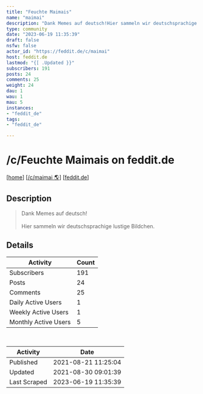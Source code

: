 ```yaml
---
title: "Feuchte Maimais" 
name: "maimai"
description: "Dank Memes auf deutsch!Hier sammeln wir deutschsprachige lustige Bildchen."
type: community
date: "2023-06-19 11:35:39"
draft: false
nsfw: false
actor_id: "https://feddit.de/c/maimai"
host: feddit.de
lastmod: "{[ .Updated }}"
subscribers: 191
posts: 24
comments: 25
weight: 24
dau: 1
wau: 1
mau: 5
instances:
- "feddit_de"
tags: 
- "feddit_de"

---
```


# /c/Feuchte Maimais on feddit.de

[[home](/)]
[[/c/maimai 🌎](https://feddit.de/c/maimai)]
[[feddit.de](/instances/feddit_de)]


## Description 

<blockquote class="description">
Dank Memes auf deutsch!<br><br>Hier sammeln wir deutschsprachige lustige Bildchen.
</blockquote>


## Details

| Activity | Count  |
|----------------------|---|
| Subscribers          | 191 |
| Posts                | 24  |
| Comments             | 25  |
| Daily Active Users   | 1  |
| Weekly Active Users  | 1  |
| Monthly Active Users | 5  |

<br>

| Activity | Date |
|----------------------|---|
| Published            | 2021-08-21 11:25:04 |
| Updated              | 2021-08-30 09:01:39 |
| Last Scraped         | 2023-06-19 11:35:39 |
